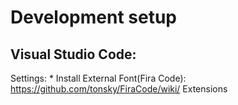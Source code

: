 # Development setup

## Visual Studio Code:
Settings:
    * Install External Font(Fira Code):  https://github.com/tonsky/FiraCode/wiki/
Extensions